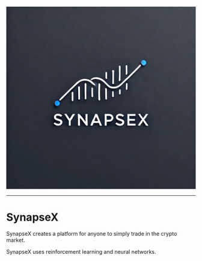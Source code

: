 ![LOGO](resource/images/Logo.jpg)

---

# SynapseX 

SynapseX creates a platform for anyone to simply trade in the crypto market.

SynapseX uses reinforcement learning and neural networks.